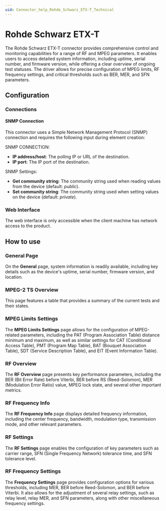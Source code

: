 ```yaml
---
uid: Connector_help_Rohde_Schwarz_ETX-T_Technical
---
```


# Rohde Schwarz ETX-T

The Rohde Schwarz ETX-T connector provides comprehensive control and monitoring capabilities for a range of RF and MPEG parameters. It enables users to access detailed system information, including uptime, serial number, and firmware version, while offering a clear overview of ongoing test statuses. The driver allows for precise configuration of MPEG limits, RF frequency settings, and critical thresholds such as BER, MER, and SFN parameters.

## Configuration

### Connections

#### SNMP Connection

This connector uses a Simple Network Management Protocol (SNMP) connection and requires the following input during element creation:

SNMP CONNECTION:

- **IP address/host**: The polling IP or URL of the destination.
- **IP port**: The IP port of the destination.

SNMP Settings:

- **Get community string**: The community string used when reading values from the device (default: *public*).
- **Set community string**: The community string used when setting values on the device (default: *private*).

### Web Interface

The web interface is only accessible when the client machine has network access to the product.

## How to use

### General Page

On the **General** page, system information is readily available, including key details such as the device's uptime, serial number, firmware version, and location.

### MPEG-2 TS Overview

This page features a table that provides a summary of the current tests and their states.

### MPEG Limits Settings

The **MPEG Limits Settings** page allows for the configuration of MPEG-related parameters, including the PAT (Program Association Table) distance minimum and maximum, as well as similar settings for CAT (Conditional Access Table), PMT (Program Map Table), BAT (Bouquet Association Table), SDT (Service Description Table), and EIT (Event Information Table).

### RF Overview 

The **RF Overview** page presents key performance parameters, including the BER (Bit Error Rate) before Viterbi, BER before RS (Reed-Solomon), MER (Modulation Error Ratio) value, MPEG lock state, and several other important metrics.

### RF Frequency Info

The **RF Frequency Info** page displays detailed frequency information, including the center frequency, bandwidth, modulation type, transmission mode, and other relevant parameters. 

### RF Settings

The **RF Settings** page enables the configuration of key parameters such as carrier range, SFN (Single Frequency Network) tolerance time, and SFN tolerance level.

### RF Frequency Settings

The **Frequency Settings** page provides configuration options for various thresholds, including MER, BER before Reed-Solomon, and BER before Viterbi. It also allows for the adjustment of several relay settings, such as relay level, relay MER, and SFN parameters, along with other miscellaneous frequency settings.
